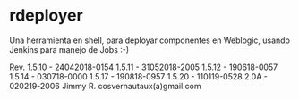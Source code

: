 # rdeployer
Una herramienta en shell, para deployar componentes en Weblogic, usando Jenkins para manejo de Jobs :-)


Rev.  1.5.10 - 24042018-0154
      1.5.11 - 31052018-2005
      1.5.12 - 190618-0057
      1.5.14 - 030718-0000
      1.5.17 - 190818-0957
      1.5.20 - 110119-0528
      2.0A   - 020219-2006
Jimmy R. cosvernautaux(a)gmail.com

